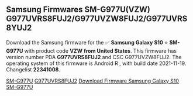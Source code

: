 <h2>Samsung Firmwares SM-G977U(VZW) G977UVRS8FUJ2/G977UVZW8FUJ2/G977UVRS8YUJ2</h2>
Download the Samsung firmware for the ✅ <strong>Samsung Galaxy S10 </strong> ⭐ <strong>SM-G977U</strong> with product code <strong>VZW</strong> <strong> from United States</strong>. This firmware has version number PDA <strong>G977UVRS8FUJ2</strong> and CSC G977UVZW8FUJ2. The operating system of this firmware is Android R , with build date 2021-11-19. Changelist <strong>22341008</strong>.


[SM-G977U](https://samfirm.shop/samsung/model/SM-G977U)
[G977UVRS8FUJ2](https://samfirm.shop/samsung/pda/G977UVRS8FUJ2)
[Download Firmware Samsung Galaxy S10 SM-G977U](https://samfirm.shop/samsung/firmware/475449)
